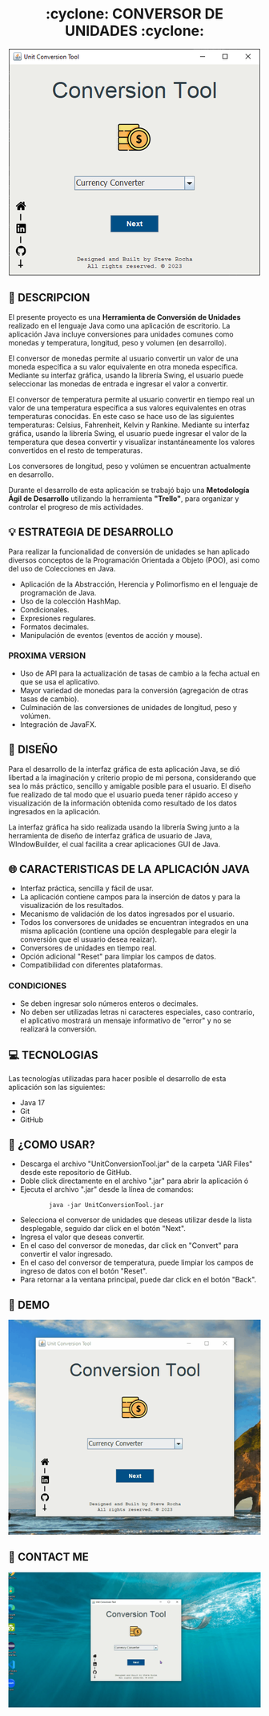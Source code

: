 <h1 align="center">:cyclone: CONVERSOR DE UNIDADES :cyclone:</h1>

<p align="center"><img src="assets/website.png" alt="App Unit Conversion Tool"></p>

## :pencil: DESCRIPCION

El presente proyecto es una **Herramienta de Conversión de Unidades** realizado en el lenguaje Java como una aplicación de escritorio. La aplicación Java incluye conversiones para unidades comunes como monedas y temperatura, longitud, peso y volumen (en desarrollo).

El conversor de monedas permite al usuario convertir un valor de una moneda específica a su valor equivalente en otra moneda específica. Mediante su interfaz gráfica, usando la librería Swing, el usuario puede seleccionar las monedas de entrada e ingresar el valor a convertir.

El conversor de temperatura permite al usuario convertir en tiempo real un valor de una temperatura específica a sus valores equivalentes en otras temperaturas conocidas. En este caso se hace uso de las siguientes temperaturas: Celsius, Fahrenheit, Kelvin y Rankine. Mediante su interfaz gráfica, usando la librería Swing, el usuario puede ingresar el valor de la temperatura que desea convertir y visualizar instantáneamente los valores convertidos en el resto de temperaturas.

Los conversores de longitud, peso y volúmen se encuentran actualmente en desarrollo.

Durante el desarrollo de esta aplicación se trabajó bajo una **Metodología Ágil de Desarrollo** utilizando la herramienta **"Trello"**, para organizar y controlar el progreso de mis actividades.

## :bulb: ESTRATEGIA DE DESARROLLO

Para realizar la funcionalidad de conversión de unidades se han aplicado diversos conceptos de la Programación Orientada a Objeto (POO), asi como del uso de Colecciones en Java.

- Aplicación de la Abstracción, Herencia y Polimorfismo en el lenguaje de programación de Java.
- Uso de la colección HashMap.
- Condicionales.
- Expresiones regulares.
- Formatos decimales.
- Manipulación de eventos (eventos de acción y mouse).

### PROXIMA VERSION

- Uso de API para la actualización de tasas de cambio a la fecha actual en que se usa el aplicativo.
- Mayor variedad de monedas para la conversión (agregación de otras tasas de cambio).
- Culminación de las conversiones de unidades de longitud, peso y volúmen.
- Integración de JavaFX.

## :art: DISEÑO

Para el desarrollo de la interfaz gráfica de esta aplicación Java, se dió libertad a la imaginación y criterio propio de mi persona, considerando que sea lo más práctico, sencillo y amigable posible para el usuario. El diseño fue realizado de tal modo que el usuario pueda tener rápido acceso y visualización de la información obtenida como resultado de los datos ingresados en la aplicación.

La interfaz gráfica ha sido realizada usando la librería Swing junto a la herramienta de diseño de interfaz gráfica de usuario de Java, WIndowBuilder, el cual facilita a crear aplicaciones GUI de Java.

## :globe_with_meridians: CARACTERISTICAS DE LA APLICACIÓN JAVA

- Interfaz práctica, sencilla y fácil de usar.
- La aplicación contiene campos para la inserción de datos y para la visualización de los resultados.
- Mecanismo de validación de los datos ingresados por el usuario.
- Todos los conversores de unidades se encuentran integrados en una misma aplicación (contiene una opción desplegable para elegir la conversión que el usuario desea reaizar).
- Conversores de unidades en tiempo real.
- Opción adicional "Reset" para limpiar los campos de datos.
- Compatibilidad con diferentes plataformas.

### CONDICIONES

- Se deben ingresar solo números enteros o decimales.
- No deben ser utilizadas letras ni caracteres especiales, caso contrario, el aplicativo mostrará un mensaje informativo de "error" y no se realizará la conversión.

## :computer: TECNOLOGIAS

Las tecnologías utilizadas para hacer posible el desarrollo de esta aplicación son las siguientes:

- Java 17
- Git
- GitHub

## :dart: ¿COMO USAR?

- Descarga el archivo "UnitConversionTool.jar" de la carpeta "JAR Files" desde este repositorio de GitHub.
- Doble click directamente en el archivo ".jar" para abrir la aplicación ó
- Ejecuta el archivo ".jar" desde la línea de comandos:
    ~~~
            java -jar UnitConversionTool.jar
    ~~~
- Selecciona el conversor de unidades que deseas utilizar desde la lista desplegable, seguido dar click en el botón "Next".
- Ingresa el valor que deseas convertir.
- En el caso del conversor de monedas, dar click en "Convert" para convertir el valor ingresado.
- En el caso del conversor de temperatura, puede limpiar los campos de ingreso de datos con el botón "Reset".
- Para retornar a la ventana principal, puede dar click en el botón "Back".

## :movie_camera: DEMO

<p align="center"><img src="assets/Demo01.gif" alt="How to use - Unit Conversion Tool"></p>

## :email: CONTACT ME

<p align="center"><img src="assets/Demo02.gif" alt="Links to website - Unit Convertsion Tool"></p>